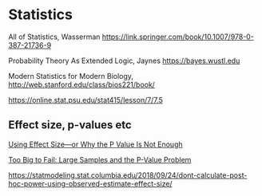 # Statistics

All of Statistics, Wasserman https://link.springer.com/book/10.1007/978-0-387-21736-9

Probability Theory As Extended Logic, Jaynes https://bayes.wustl.edu

Modern Statistics for Modern Biology, http://web.stanford.edu/class/bios221/book/

https://online.stat.psu.edu/stat415/lesson/7/7.5

## Effect size, p-values etc

[Using Effect Size—or Why the P Value Is Not Enough](https://www.ncbi.nlm.nih.gov/pmc/articles/PMC3444174/)

[Too Big to Fail: Large Samples and the P-Value Problem](https://www.galitshmueli.com/system/files/Largesample-12-6-2012.pdf)

https://statmodeling.stat.columbia.edu/2018/09/24/dont-calculate-post-hoc-power-using-observed-estimate-effect-size/


